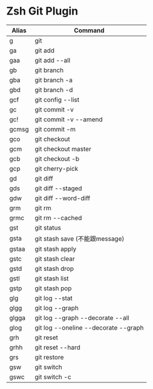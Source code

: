 # Zsh Git Plugin

| Alias | Command                              |
|-------|--------------------------------------|
| g     | git                                  |
| ga    | git add                              |
| gaa   | git add --all                        |
| gb    | git branch                           |
| gba   | git branch -a                        |
| gbd   | git branch -d                        |
| gcf   | git config --list                    |
| gc    | git commit -v                        |
| gc!   | git commit -v --amend                |
| gcmsg | git commit -m                        |
| gco   | git checkout                         |
| gcm   | git checkout master                  |
| gcb   | git checkout -b                      |
| gcp   | git cherry-pick                      |
| gd    | git diff                             |
| gds   | git diff --staged                    |
| gdw   | git diff --word-diff                 |
| grm   | git rm                               |
| grmc  | git rm --cached                      |
| gst   | git status                           |
| gsta  | git stash save (不能跟message)       |
| gstaa | git stash apply                      |
| gstc  | git stash clear                      |
| gstd  | git stash drop                       |
| gstl  | git stash list                       |
| gstp  | git stash pop                        |
| glg   | git log --stat                       |
| glgg  | git log --graph                      |
| glgga | git log --graph --decorate --all     |
| glog  | git log --oneline --decorate --graph |
| grh   | git reset                            |
| grhh  | git reset --hard                     |
| grs   | git restore                          |
| gsw   | git switch                           |
| gswc  | git switch -c                        |
